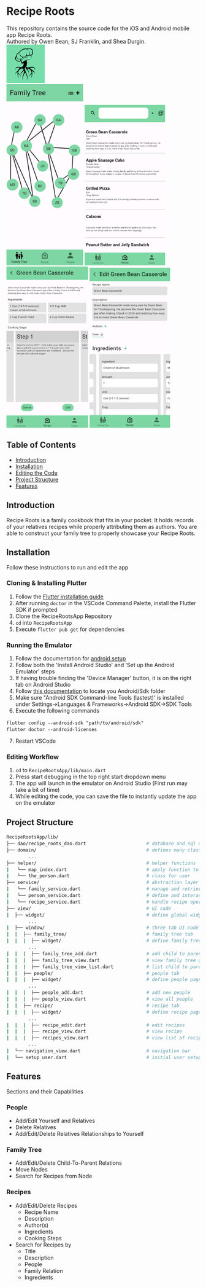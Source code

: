 # Recipe Roots

This repository contains the source code for the iOS and Android mobile app Recipe Roots.  
Authored by Owen Bean, SJ Franklin, and Shea Durgin.  
<img src="/assets/icons/reciperoots.png" alt="Recipe Roots Logo" width="100"/>  
<img src="/assets/icons/family_tree.jpg" alt="Family Tree" width="200"/>
<img src="/assets/icons/recipes.png" alt="Recipes" width="210"/>
<img src="/assets/icons/recipes_view.png" alt="View of a Recipe" width="213"/>
<img src="/assets/icons/edit_recipes.png" alt="Editing a Recipe" width="210"/>

## Table of Contents

- [Introduction](#Introduction)
- [Installation](#Installation)
- [Editing the Code](#Editing-the-Code)
- [Project Structure](#Project-Structure)
- [Features](#Features)

## Introduction
Recipe Roots is a family cookbook that fits in your pocket. It holds records of your relatives recipes while properly attributing them as authors. You are able to construct your family tree to properly showcase your Recipe Roots.

## Installation
Follow these instructions to run and edit the app  

### Cloning & Installing Flutter
1. Follow the [Flutter installation guide](https://docs.flutter.dev/get-started/install)  
2. After running `doctor` in the VSCode Command Palette, install the Flutter SDK if prompted  
3. Clone the RecipeRootsApp Repository
4. `cd` into `RecipeRootsApp`
5. Execute `flutter pub get` for dependencies

### Running the Emulator
1. Follow the documentation for [android setup](https://flutter.dev/docs/get-started/install/windows#android-setup)  
2. Follow both the 'Install Android Studio' and 'Set up the Android Emulator' steps  
3. If having trouble finding the 'Device Manager' button, it is on the right tab on Android Studio  
4. Follow [this documentation](https://developer.android.com/studio/command-line) to locate you Android/Sdk folder
5. Make sure "Android SDK Command-line Tools (lastest)' is installed under Settings->Languages & Frameworks->Android SDK->SDK Tools  
6. Execute the following commands

`flutter config --android-sdk "path/to/android/sdk"`  
`flutter doctor --android-licenses`

7. Restart VSCode  

### Editing Workflow
1. `cd` to `RecipeRootsApp/lib/main.dart`
2. Press start debugging in the top right start dropdown menu
3. The app will launch in the emulator on Android Studio (First run may take a bit of time)  
4. While editing the code, you can save the file to instantly update the app on the emulator

## Project Structure

```bash
RecipeRootsApp/lib/
├── dao/recipe_roots_dao.dart                      # database and sql queries
├── domain/                                        # defines many classes
        ...
├── helper/                                        # helper functions
|   └── map_index.dart                             # apply function to items
|   └── the_person.dart                            # class for user
├── service/                                       # abstraction layer connecting UI to Database
|   └── family_service.dart                        # manage and retrieve family tree information
|   └── person_service.dart                        # define and interact with persons
|   └── recipe_service.dart                        # handle recipe operations
├── view/                                          # UI code
|  ├── widget/                                     # define global widgets
        ...
|  ├── window/                                     # three tab UI code
|  |  ├── family_tree/                             # family tree tab
|  |  |  ├── widget/                               # define family tree page widgets
        ...
|  |  |  ├── family_tree_add.dart                  # add child to parent relationships
|  |  |  ├── family_tree_view.dart                 # view family tree graph
|  |  |  ├── family_tree_view_list.dart            # list child to parent relationships
|  |  ├── people/                                  # people tab
|  |  |  ├── widget/                               # define people page widgets
        ...
|  |  |  ├── people_add.dart                       # add new people
|  |  |  ├── people_view.dart                      # view all people
|  |  ├── recipe/                                  # recipe tab
|  |  |  ├── widget/                               # define recipe page widgets
        ...
|  |  |  ├── recipe_edit.dart                      # edit recipes
|  |  |  ├── recipe_view.dart                      # view recipe
|  |  |  ├── recipes_view.dart                     # view list of recipes
        ...
|  └── navigation_view.dart                        # navigation bar
|  └── setup_user.dart                             # initial user setup
```

## Features
Sections and their Capabilities

### People

- Add/Edit Yourself and Relatives
- Delete Relatives
- Add/Edit/Delete Relatives Relationships to Yourself

### Family Tree

- Add/Edit/Delete Child-To-Parent Relations
- Move Nodes
- Search for Recipes from Node

### Recipes

- Add/Edit/Delete Recipes
  - Recipe Name
  - Description
  - Author(s)
  - Ingredients
  - Cooking Steps
- Search for Recipes by
  - Title
  - Description
  - People
  - Family Relation
  - Ingredients
